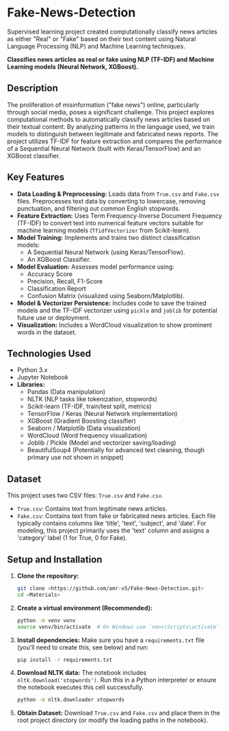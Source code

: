 # Fake-News-Detection
Supervised learning project created computationally classify news articles as either "Real" or "Fake" based on their text content using Natural Language Processing (NLP) and Machine Learning techniques.

**Classifies news articles as real or fake using NLP (TF-IDF) and Machine Learning models (Neural Network, XGBoost).**

## Description

The proliferation of misinformation ("fake news") online, particularly through social media, poses a significant challenge. This project explores computational methods to automatically classify news articles based on their textual content. By analyzing patterns in the language used, we train models to distinguish between legitimate and fabricated news reports. The project utilizes TF-IDF for feature extraction and compares the performance of a Sequential Neural Network (built with Keras/TensorFlow) and an XGBoost classifier.

## Key Features

*   **Data Loading & Preprocessing:** Loads data from `True.csv` and `Fake.csv` files. Preprocesses text data by converting to lowercase, removing punctuation, and filtering out common English stopwords.
*   **Feature Extraction:** Uses Term Frequency-Inverse Document Frequency (TF-IDF) to convert text into numerical feature vectors suitable for machine learning models (`TfidfVectorizer` from Scikit-learn).
*   **Model Training:** Implements and trains two distinct classification models:
    *   A Sequential Neural Network (using Keras/TensorFlow).
    *   An XGBoost Classifier.
*   **Model Evaluation:** Assesses model performance using:
    *   Accuracy Score
    *   Precision, Recall, F1-Score
    *   Classification Report
    *   Confusion Matrix (visualized using Seaborn/Matplotlib).
*   **Model & Vectorizer Persistence:** Includes code to save the trained models and the TF-IDF vectorizer using `pickle` and `joblib` for potential future use or deployment.
*   **Visualization:** Includes a WordCloud visualization to show prominent words in the dataset.

## Technologies Used

*   Python 3.x
*   Jupyter Notebook
*   **Libraries:**
    *   Pandas (Data manipulation)
    *   NLTK (NLP tasks like tokenization, stopwords)
    *   Scikit-learn (TF-IDF, train/test split, metrics)
    *   TensorFlow / Keras (Neural Network implementation)
    *   XGBoost (Gradient Boosting classifier)
    *   Seaborn / Matplotlib (Data visualization)
    *   WordCloud (Word frequency visualization)
    *   Joblib / Pickle (Model and vectorizer saving/loading)
    *   BeautifulSoup4 (Potentially for advanced text cleaning, though primary use not shown in snippet)

## Dataset

This project uses two CSV files: `True.csv` and `Fake.csv`.
*   `True.csv`: Contains text from legitimate news articles.
*   `Fake.csv`: Contains text from fake or fabricated news articles.
Each file typically contains columns like 'title', 'text', 'subject', and 'date'. For modeling, this project primarily uses the 'text' column and assigns a 'category' label (1 for True, 0 for Fake).


## Setup and Installation

1.  **Clone the repository:**
    ```bash
    git clone <https://github.com/amr-x5/Fake-News-Detection.git>
    cd <Materials>
    ```
2.  **Create a virtual environment (Recommended):**
    ```bash
    python -m venv venv
    source venv/bin/activate  # On Windows use `venv\Scripts\activate`
    ```
3.  **Install dependencies:**
    Make sure you have a `requirements.txt` file (you'll need to create this, see below) and run:
    ```bash
    pip install -r requirements.txt
    ```
4.  **Download NLTK data:**
    The notebook includes `nltk.download('stopwords')`. Run this in a Python interpreter or ensure the notebook executes this cell successfully.
    ```bash
    python -m nltk.downloader stopwords
    ```
5.  **Obtain Dataset:** Download `True.csv` and `Fake.csv` and place them in the root project directory (or modify the loading paths in the notebook).
